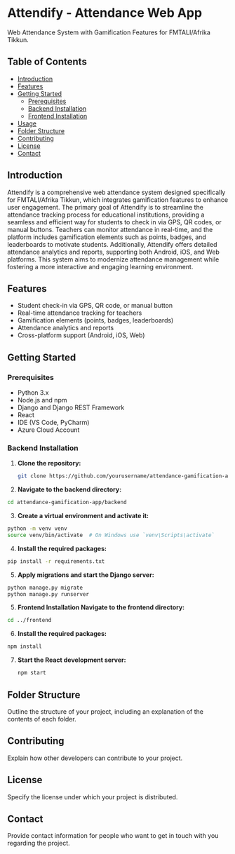 # Attendify - Attendance Web App

Web Attendance System with Gamification Features for FMTALI/Afrika Tikkun.

## Table of Contents

- [Introduction](#introduction)
- [Features](#features)
- [Getting Started](#getting-started)
  - [Prerequisites](#prerequisites)
  - [Backend Installation](#backend-installation)
  - [Frontend Installation](#frontend-installation)
- [Usage](#usage)
- [Folder Structure](#folder-structure)
- [Contributing](#contributing)
- [License](#license)
- [Contact](#contact)

## Introduction

Attendify is a comprehensive web attendance system designed specifically for FMTALI/Afrika Tikkun, which integrates gamification features to enhance user engagement. The primary goal of Attendify is to streamline the attendance tracking process for educational institutions, providing a seamless and efficient way for students to check in via GPS, QR codes, or manual buttons. Teachers can monitor attendance in real-time, and the platform includes gamification elements such as points, badges, and leaderboards to motivate students. Additionally, Attendify offers detailed attendance analytics and reports, supporting both Android, iOS, and Web platforms. This system aims to modernize attendance management while fostering a more interactive and engaging learning environment.

## Features

- Student check-in via GPS, QR code, or manual button
- Real-time attendance tracking for teachers
- Gamification elements (points, badges, leaderboards)
- Attendance analytics and reports
- Cross-platform support (Android, iOS, Web)

## Getting Started

### Prerequisites

- Python 3.x
- Node.js and npm
- Django and Django REST Framework
- React
- IDE (VS Code, PyCharm)
- Azure Cloud Account

### Backend Installation

1. **Clone the repository:**

   ```bash
   git clone https://github.com/yourusername/attendance-gamification-app.git
   ```

2. **Navigate to the backend directory:**

  ```bash
  cd attendance-gamification-app/backend
  ```

3. **Create a virtual environment and activate it:**

  ```bash
  python -m venv venv
  source venv/bin/activate  # On Windows use `venv\Scripts\activate`
  ```

4. **Install the required packages:**

  ```bash
  pip install -r requirements.txt
  ```

5. **Apply migrations and start the Django server:**

  ```bash
  python manage.py migrate
  python manage.py runserver
  ```

5. **Frontend Installation
Navigate to the frontend directory:**

  ```bash
  cd ../frontend
  ```

6. **Install the required packages:**

  ```bash
  npm install
  ```

7. **Start the React development server:**

   ```bash
   npm start
   ```
    
## Folder Structure
Outline the structure of your project, including an explanation of the contents of each folder.

## Contributing
Explain how other developers can contribute to your project.

## License
Specify the license under which your project is distributed.

## Contact
Provide contact information for people who want to get in touch with you regarding the project.
